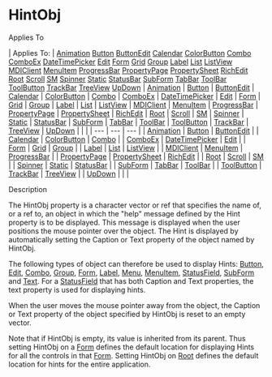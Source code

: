 




<h1 class="heading"><span class="name">HintObj</span></h1>

Applies To

| Applies To: | [Animation](./animation.md) [Button](./button.md) [ButtonEdit](./buttonedit.md) [Calendar](./calendar.md) [ColorButton](./colorbutton.md) [Combo](./combo.md) [ComboEx](./comboex.md) [DateTimePicker](./datetimepicker.md) [Edit](./edit.md) [Form](./form.md) [Grid](./grid.md) [Group](./group.md) [Label](./label.md) [List](./list.md) [ListView](./listview.md) [MDIClient](./mdiclient.md) [MenuItem](./menuitem.md) [ProgressBar](./progressbar.md) [PropertyPage](./propertypage.md) [PropertySheet](./propertysheet.md) [RichEdit](./richedit.md) [Root](./root.md) [Scroll](./scroll.md) [SM](./sm.md) [Spinner](./spinner.md) [Static](./static.md) [StatusBar](./statusbar.md) [SubForm](./subform.md) [TabBar](./tabbar.md) [ToolBar](./toolbar.md) [ToolButton](./toolbutton.md) [TrackBar](./trackbar.md) [TreeView](./treeview.md) [UpDown](./updown.md) | [Animation](./animation.md) | [Button](./button.md) | [ButtonEdit](./buttonedit.md) | [Calendar](./calendar.md) | [ColorButton](./colorbutton.md) | [Combo](./combo.md) | [ComboEx](./comboex.md) | [DateTimePicker](./datetimepicker.md) | [Edit](./edit.md) | [Form](./form.md) | [Grid](./grid.md) | [Group](./group.md) | [Label](./label.md) | [List](./list.md) | [ListView](./listview.md) | [MDIClient](./mdiclient.md) | [MenuItem](./menuitem.md) | [ProgressBar](./progressbar.md) | [PropertyPage](./propertypage.md) | [PropertySheet](./propertysheet.md) | [RichEdit](./richedit.md) | [Root](./root.md) | [Scroll](./scroll.md) | [SM](./sm.md) | [Spinner](./spinner.md) | [Static](./static.md) | [StatusBar](./statusbar.md) | [SubForm](./subform.md) | [TabBar](./tabbar.md) | [ToolBar](./toolbar.md) | [ToolButton](./toolbutton.md) | [TrackBar](./trackbar.md) | [TreeView](./treeview.md) | [UpDown](./updown.md) |  |  |
| --- | --- | ---  |
| [Animation](./animation.md) | [Button](./button.md) | [ButtonEdit](./buttonedit.md) |
| [Calendar](./calendar.md) | [ColorButton](./colorbutton.md) | [Combo](./combo.md) |
| [ComboEx](./comboex.md) | [DateTimePicker](./datetimepicker.md) | [Edit](./edit.md) |
| [Form](./form.md) | [Grid](./grid.md) | [Group](./group.md) |
| [Label](./label.md) | [List](./list.md) | [ListView](./listview.md) |
| [MDIClient](./mdiclient.md) | [MenuItem](./menuitem.md) | [ProgressBar](./progressbar.md) |
| [PropertyPage](./propertypage.md) | [PropertySheet](./propertysheet.md) | [RichEdit](./richedit.md) |
| [Root](./root.md) | [Scroll](./scroll.md) | [SM](./sm.md) |
| [Spinner](./spinner.md) | [Static](./static.md) | [StatusBar](./statusbar.md) |
| [SubForm](./subform.md) | [TabBar](./tabbar.md) | [ToolBar](./toolbar.md) |
| [ToolButton](./toolbutton.md) | [TrackBar](./trackbar.md) | [TreeView](./treeview.md) |
| [UpDown](./updown.md) |  |  |


Description


The HintObj property is a character vector or ref that specifies the name of, or a ref to, an object in which the "help" message defined by the Hint property is to be displayed. This message is displayed when the user positions the mouse pointer over the object. The Hint is displayed by automatically setting the Caption or Text property of the object named by HintObj.


The following types of object can therefore be used to display Hints: [Button](./button.md), [Edit](./edit.md), [Combo](./combo.md), [Group](./group.md), [Form](./form.md), [Label](./label.md), [Menu](./menu.md), [MenuItem](./menuitem.md), [StatusField](./statusfield.md), [SubForm](./subform.md) and [Text](./text.md). For a [StatusField](./statusfield.md) that has both Caption and Text properties, the text property is used for displaying hints.


When the user moves the mouse pointer away from the object, the Caption or Text property of the object specified by HintObj is reset to an empty vector.


Note that if HintObj is empty, its value is inherited from its parent. Thus setting HintObj on a [Form](./form.md) defines the default location for displaying Hints for all the controls in that [Form](./form.md). Setting HintObj on [Root](./root.md) defines the default location for hints for the entire application.



